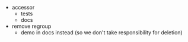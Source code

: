 - accessor
    - tests
    - docs
- remove regroup
    - demo in docs instead (so we don't take responsibility for deletion)
